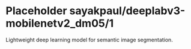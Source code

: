 # Placeholder sayakpaul/deeplabv3-mobilenetv2_dm05/1
Lightweight deep learning model for semantic image segmentation.

<!-- module-type: image-segmentation -->
<!-- task: image-segmentation -->
<!-- network-architecture: deeplab-mobilenetv2-dm05-coco-voc-trainval -->
<!-- dataset: pascal-voc-2012 -->
<!-- fine-tunable: false -->
<!-- license: Apache-2.0 -->
